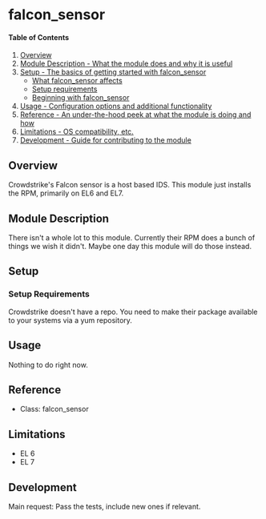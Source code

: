 # falcon_sensor

#### Table of Contents

1. [Overview](#overview)
2. [Module Description - What the module does and why it is useful](#module-description)
3. [Setup - The basics of getting started with falcon_sensor](#setup)
    * [What falcon_sensor affects](#what-falcon_sensor-affects)
    * [Setup requirements](#setup-requirements)
    * [Beginning with falcon_sensor](#beginning-with-falcon_sensor)
4. [Usage - Configuration options and additional functionality](#usage)
5. [Reference - An under-the-hood peek at what the module is doing and how](#reference)
5. [Limitations - OS compatibility, etc.](#limitations)
6. [Development - Guide for contributing to the module](#development)

## Overview

Crowdstrike's Falcon sensor is a host based IDS. This module just installs the RPM,
primarily on EL6 and EL7.

## Module Description

There isn't a whole lot to this module. Currently their RPM does a bunch of things
we wish it didn't. Maybe one day this module will do those instead.

## Setup

### Setup Requirements

Crowdstrike doesn't have a repo.  You need to make their package available to
your systems via a yum repository.

## Usage

Nothing to do right now.

## Reference

* Class: falcon_sensor

## Limitations

* EL 6
* EL 7

## Development

Main request: Pass the tests, include new ones if relevant.

